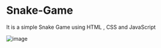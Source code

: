 # Snake-Game
It is a simple Snake Game using HTML , CSS and JavaScript


![image](https://user-images.githubusercontent.com/76701875/156543783-925be749-6791-4639-a659-4fc9f952e83a.png)
